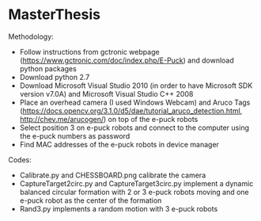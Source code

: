 # MasterThesis

Methodology:
  - Follow instructions from gctronic webpage (https://www.gctronic.com/doc/index.php/E-Puck) and download python packages
  - Download python 2.7
  - Download Microsoft Visual Studio 2010 (in order to have Microsoft SDK version v7.0A) and Microsoft Visual Studio C++ 2008
  - Place an overhead camera (I used Windows Webcam) and Aruco Tags (https://docs.opencv.org/3.1.0/d5/dae/tutorial_aruco_detection.html, http://chev.me/arucogen/) on top of the e-puck robots
  - Select position 3 on e-puck robots and connect to the computer using the e-puck numbers as password
  - Find MAC addresses of the e-puck robots in device manager

Codes:
  - Calibrate.py and CHESSBOARD.png calibrate the camera
  - CaptureTarget2circ.py and CaptureTarget3circ.py implement a dynamic balanced circular formation with 2 or 3 e-puck robots moving and one e-puck robot as the center of the formation
  - Rand3.py implements a random motion with 3 e-puck robots 

  
